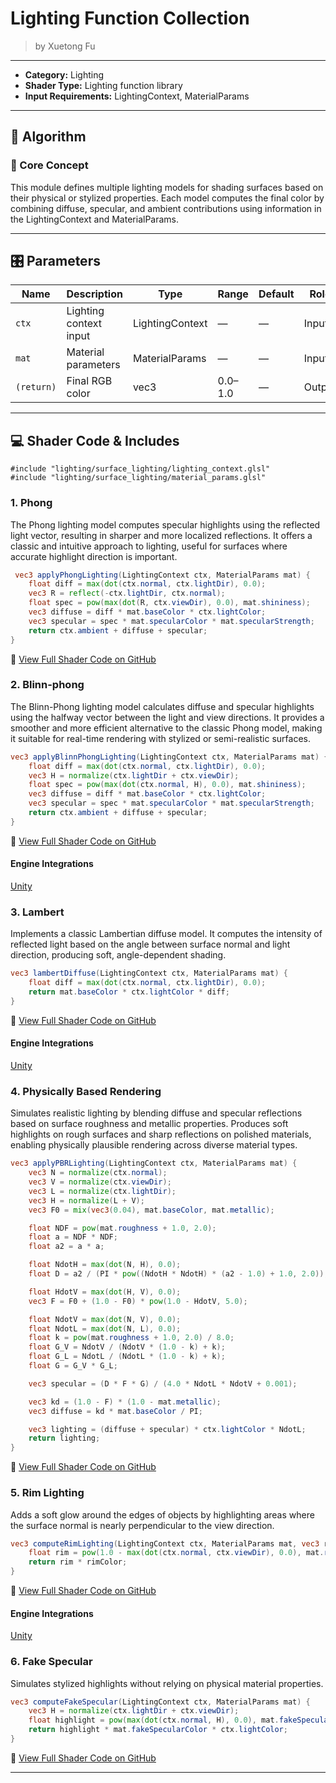 <div class="container">
    <h1 class="main-heading">Lighting Function Collection</h1>
    <blockquote class="author">by Xuetong Fu</blockquote>
</div>

---

- **Category:** Lighting
- **Shader Type:** Lighting function library
- **Input Requirements:** LightingContext, MaterialParams
---

## 🧠 Algorithm

### 🔷 Core Concept

This module defines multiple lighting models for shading surfaces based on their physical or stylized properties. Each model computes the final color by combining diffuse, specular, and ambient contributions using information in the LightingContext and MaterialParams.

---
## 🎛️ Parameters

| Name       | Description            | Type             | Range | Default | Role     |
|------------|------------------------|------------------|-------|---------|----------|
| `ctx`      | Lighting context input | LightingContext  | —     | —       | Input    |
| `mat`      | Material parameters    | MaterialParams   | —     | —       | Input    |
| `(return)` | Final RGB color        | vec3             | 0.0–1.0 | —       | Output   |


---

## 💻 Shader Code & Includes

```
#include "lighting/surface_lighting/lighting_context.glsl"
#include "lighting/surface_lighting/material_params.glsl"
```

### 1. Phong
The Phong lighting model computes specular highlights using the reflected light vector, resulting in sharper and more localized reflections. It offers a classic and intuitive approach to lighting, useful for surfaces where accurate highlight direction is important.

<!--
if you want to put small code snippet
-->
```glsl
 vec3 applyPhongLighting(LightingContext ctx, MaterialParams mat) {
    float diff = max(dot(ctx.normal, ctx.lightDir), 0.0);
    vec3 R = reflect(-ctx.lightDir, ctx.normal);
    float spec = pow(max(dot(R, ctx.viewDir), 0.0), mat.shininess); 
    vec3 diffuse = diff * mat.baseColor * ctx.lightColor;
    vec3 specular = spec * mat.specularColor * mat.specularStrength;
    return ctx.ambient + diffuse + specular;
}
```
🔗 [View Full Shader Code on GitHub](https://github.com/friedaxvictoria/procedural_shader_framework/blob/main/shaders/shaders/lighting/surface_lighting/phong.glsl)

### 2. Blinn-phong
The Blinn-Phong lighting model calculates diffuse and specular highlights using the halfway vector between the light and view directions. It provides a smoother and more efficient alternative to the classic Phong model, making it suitable for real-time rendering with stylized or semi-realistic surfaces.

<!--
if you want to put small code snippet
-->
```glsl
vec3 applyBlinnPhongLighting(LightingContext ctx, MaterialParams mat) {
    float diff = max(dot(ctx.normal, ctx.lightDir), 0.0); 
    vec3 H = normalize(ctx.lightDir + ctx.viewDir); 
    float spec = pow(max(dot(ctx.normal, H), 0.0), mat.shininess); 
    vec3 diffuse = diff * mat.baseColor * ctx.lightColor;
    vec3 specular = spec * mat.specularColor * mat.specularStrength;
    return ctx.ambient + diffuse + specular;
}
```
🔗 [View Full Shader Code on GitHub](https://github.com/friedaxvictoria/procedural_shader_framework/blob/main/shaders/shaders/lighting/surface_lighting/blinn_phong.glsl)

#### Engine Integrations

<div class="button-row">
  <a class="md-button" href="../../../engines/unity/lighting/blinnPhongLight">Unity</a>
</div>

### 3. Lambert
Implements a classic Lambertian diffuse model. It computes the intensity of reflected light based on the angle between surface normal and light direction, producing soft, angle-dependent shading.

<!--
if you want to put small code snippet
-->
```glsl
vec3 lambertDiffuse(LightingContext ctx, MaterialParams mat) {
    float diff = max(dot(ctx.normal, ctx.lightDir), 0.0);
    return mat.baseColor * ctx.lightColor * diff;
}
```
🔗 [View Full Shader Code on GitHub](https://github.com/friedaxvictoria/procedural_shader_framework/blob/main/shaders/shaders/lighting/surface_lighting/lambert.glsl)

#### Engine Integrations

<div class="button-row">
  <a class="md-button" href="../../../engines/unity/lighting/lambLight">Unity</a>
</div>

### 4. Physically Based Rendering
Simulates realistic lighting by blending diffuse and specular reflections based on surface roughness and metallic properties. Produces soft highlights on rough surfaces and sharp reflections on polished materials, enabling physically plausible rendering across diverse material types.

<!--
if you want to put small code snippet
-->
```glsl
vec3 applyPBRLighting(LightingContext ctx, MaterialParams mat) {
    vec3 N = normalize(ctx.normal);
    vec3 V = normalize(ctx.viewDir);
    vec3 L = normalize(ctx.lightDir);
    vec3 H = normalize(L + V);
    vec3 F0 = mix(vec3(0.04), mat.baseColor, mat.metallic);

    float NDF = pow(mat.roughness + 1.0, 2.0);
    float a = NDF * NDF;
    float a2 = a * a;

    float NdotH = max(dot(N, H), 0.0);
    float D = a2 / (PI * pow((NdotH * NdotH) * (a2 - 1.0) + 1.0, 2.0));

    float HdotV = max(dot(H, V), 0.0);
    vec3 F = F0 + (1.0 - F0) * pow(1.0 - HdotV, 5.0);

    float NdotV = max(dot(N, V), 0.0);
    float NdotL = max(dot(N, L), 0.0);
    float k = pow(mat.roughness + 1.0, 2.0) / 8.0;
    float G_V = NdotV / (NdotV * (1.0 - k) + k);
    float G_L = NdotL / (NdotL * (1.0 - k) + k);
    float G = G_V * G_L;

    vec3 specular = (D * F * G) / (4.0 * NdotL * NdotV + 0.001);

    vec3 kd = (1.0 - F) * (1.0 - mat.metallic);
    vec3 diffuse = kd * mat.baseColor / PI;

    vec3 lighting = (diffuse + specular) * ctx.lightColor * NdotL;
    return lighting;
}
```
🔗 [View Full Shader Code on GitHub](https://github.com/friedaxvictoria/procedural_shader_framework/blob/main/shaders/shaders/lighting/surface_lighting/pbr.glsl)

### 5. Rim Lighting
Adds a soft glow around the edges of objects by highlighting areas where the surface normal is nearly perpendicular to the view direction.

<!--
if you want to put small code snippet
-->
```glsl
vec3 computeRimLighting(LightingContext ctx, MaterialParams mat, vec3 rimColor) {
    float rim = pow(1.0 - max(dot(ctx.normal, ctx.viewDir), 0.0), mat.rimPower);
    return rim * rimColor;
}
```
🔗 [View Full Shader Code on GitHub](https://github.com/friedaxvictoria/procedural_shader_framework/blob/main/shaders/shaders/lighting/surface_lighting/rim_lighting.glsl)

#### Engine Integrations

<div class="button-row">
  <a class="md-button" href="../../../engines/unity/lighting/rimLight">Unity</a>
</div>

### 6. Fake Specular
Simulates stylized highlights without relying on physical material properties. 

<!--
if you want to put small code snippet
-->
```glsl
vec3 computeFakeSpecular(LightingContext ctx, MaterialParams mat) {
    vec3 H = normalize(ctx.lightDir + ctx.viewDir);
    float highlight = pow(max(dot(ctx.normal, H), 0.0), mat.fakeSpecularPower);
    return highlight * mat.fakeSpecularColor * ctx.lightColor;
}
```
🔗 [View Full Shader Code on GitHub](https://github.com/friedaxvictoria/procedural_shader_framework/blob/main/shaders/shaders/lighting/surface_lighting/fake_specular.glsl)

---
